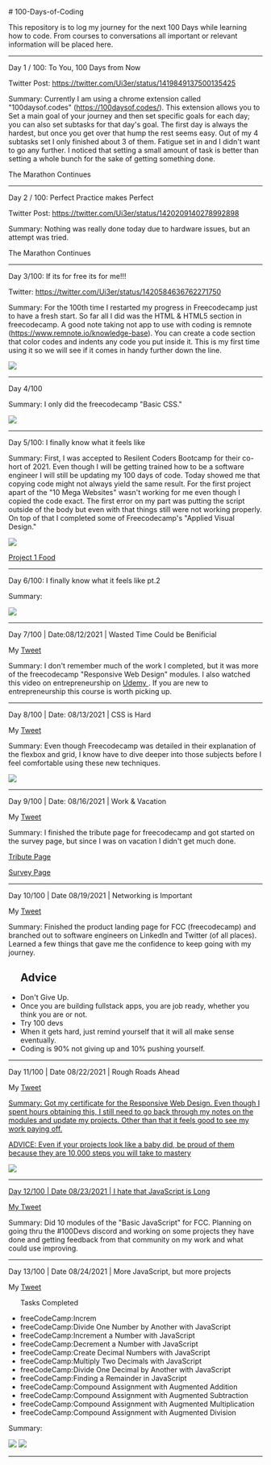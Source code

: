 <p># 100-Days-of-Coding</p>
<p>This repository is to log my journey for the next 100 Days while learning how to code. From courses to conversations all important or relevant information will be placed here. </p>
<hr>
Day 1 / 100: To You, 100 Days from Now

Twitter Post: https://twitter.com/Ui3er/status/1419849137500135425

Summary: Currently I am using a chrome extension called "100daysof.codes" (https://100daysof.codes/). This extension allows you to Set a main goal of your journey and then set              specific goals for each day; you can also set subtasks for that day's goal. The first day is always the hardest, but once you get over that hump the rest seems easy. Out          of my 4 subtasks set I only finished about 3 of them. Fatigue set in and I didn't want to go any further. I noticed that setting a small amount of task is better than              setting a whole bunch for the sake of getting something done. 

The Marathon Continues
<hr>
Day 2 / 100: Perfect Practice makes Perfect

Twitter Post: https://twitter.com/Ui3er/status/1420209140278992898

Summary: Nothing was really done today due to hardware issues, but an attempt was tried.

The Marathon Continues
<hr>
Day 3/100: If its for free its for me!!!

Twitter: https://twitter.com/Ui3er/status/1420584636762271750

Summary: For the 100th time I restarted my progress in Freecodecamp just to have a fresh start. So far all I did was the HTML & HTML5 section in freecodecamp. A good note taking          not app to use with coding is remnote (https://www.remnote.io/knowledge-base). You can create a code section that color codes and indents any code you put inside it.            This is my first time using it so we will see if it comes in handy further down the line.

<img src="https://user-images.githubusercontent.com/28234609/127427084-f11c8bcc-8986-41a3-95be-f4642908159d.png">
<hr>
Day 4/100 

Summary: I only did the freecodecamp "Basic CSS."

<img src="https://user-images.githubusercontent.com/28234609/127589580-f9f5a770-15bf-43a8-a20f-7633cecfd2c8.png">
<hr>
<p> Day 5/100: I finally know what it feels like </p>
<p> Summary: First, I was accepted to Resilent Coders Bootcamp for their co-hort of 2021. Even though I will be getting trained how to be a software engineer I will still be updating my 100 days of code. Today showed me that copying code might not always yield the same result. For the first project apart of the "10 Mega Websites" wasn't working for me even though I copied the code exact. The first error on my part was putting the script outside of the body but even with that things still were not working properly. On top of that I completed some of Freecodecamp's "Applied Visual Design." </p>
<img src="https://user-images.githubusercontent.com/28234609/127798832-18723e4c-1e45-45a4-9c29-346d7bc9bb78.png">

<a href="https://github.com/T000bias/10-Mega-Responsive-Websites-with-HTML-CSS-JavaScript"> Project 1 Food </a>
<hr>
<p> Day 6/100: I finally know what it feels like pt.2 </p>
<p>Summary: </p>
<img src="https://user-images.githubusercontent.com/28234609/127936762-3c3b40d3-ad0b-48df-a39a-59038c42c0f3.png">
<hr>
<p> Day 7/100 | Date:08/12/2021 | Wasted Time Could be Benificial </p> 
<p> My <a href="https://twitter.com/Ui3er/status/1419849137500135425"> Tweet </a></p>
<p> Summary: I don't remember much of the work I completed, but it was more of the freecodecamp "Responsive Web Design" modules. I also watched this video on entrepreneurship on <a href="https://www.udemy.com/course/draft/1351746/learn/lecture/7997460#overview"> Udemy </a>. If you are new to entrepreneurship this course is worth picking up.</p>
<hr>
<p> Day 8/100 | Date: 08/13/2021 | CSS is Hard </p>
<p> My <a href="https://twitter.com/Ui3er/status/1419849137500135425"> Tweet </a> </p>
<p> Summary: Even though Freecodecamp was detailed in their explanation of the flexbox and grid, I know have to dive deeper into those subjects before I feel comfortable using these new techniques.</p>
<img src="https://user-images.githubusercontent.com/28234609/130529280-35dcc183-ed9d-4e64-98bb-ca72ea040d4e.png">
<hr>
<p> Day 9/100 | Date: 08/16/2021 | Work & Vacation </p>
<p> My <a href="https://twitter.com/Ui3er/status/1427467897136455681"> Tweet </a> </p>
<p> Summary: I finished the tribute page for freecodecamp and got started on the survey page, but since I was on vacation I didn't get much done.</p>
<p> <a href="https://codepen.io/T00bias/pen/ZEKNbdz"> Tribute Page </a> </p>
<p> <a href="https://codepen.io/T00bias/pen/zYwQKmw"> Survey Page </a> </p>
<hr>
<p> Day 10/100 | Date 08/19/2021 | Networking is Important </p>
<p> My <a href="https://twitter.com/Ui3er/status/1428530760898818049"> Tweet </a> </p>
<p> Summary: Finished the product landing page for FCC (freecodecamp) and branched out to software engineers on LinkedIn and Twitter (of all places). Learned a few things that gave me the confidence to keep going with my journey.</p>
<ul>
  <h2>Advice</h2>
  <li>Don't Give Up.</li>
  <li>Once you are building fullstack apps, you are job ready, whether you think you are or not.</li>
  <li>Try 100 devs</li>
  <li>When it gets hard, just remind yourself that it will all make sense eventually.</li>
  <li> Coding is 90% not giving up and 10% pushing yourself.</li>
</ul>
<hr>
<p> Day 11/100 | Date 08/22/2021 | Rough Roads Ahead </p> 
<p> My <a href="https://twitter.com/Ui3er/status/1429647527813472257"> Tweet </p>
<p> Summary: Got my certificate for the Responsive Web Design. Even though I spent hours obtaining this, I still need to go back through my notes on the modules and update my projects. Other than that it feels good to see my work paying off.</p>
<p> ADVICE: Even if your projects look like a baby did, be proud of them because they are 10,000 steps you will take to mastery </p>
<img src="https://pbs.twimg.com/media/E9ddzoTWQAAxxrv?format=png&name=900x900">
<hr>
<p> Day 12/100 | Date 08/23/2021 | I hate that JavaScript is Long </p>
<p> My <a href="https://twitter.com/Ui3er/status/1429990580805939201"> Tweet </a> </p>
<p>Summary: Did 10 modules of the "Basic JavaScript" for FCC. Planning on going thru the #100Devs discord and working on some projects they have done and getting feedback from that community on my work and what could use improving.</p>
<hr>
<p> Day 13/100 | Date 08/24/2021 | More JavaScript, but more projects </p>
<p> My <a href="https://twitter.com/Ui3er/status/1429990580805939201"> Tweet</a> </p>
<ul>
  <p> Tasks Completed </p>
  <li> freeCodeCamp:Increm </li>
  <li> freeCodeCamp:Divide One Number by Another with JavaScript </li>
  <li> freeCodeCamp:Increment a Number with JavaScript </li>
  <li> freeCodeCamp:Decrement a Number with JavaScript </li>
  <li> freeCodeCamp:Create Decimal Numbers with JavaScript </li>
  <li> freeCodeCamp:Multiply Two Decimals with JavaScript </li>
  <li> freeCodeCamp:Divide One Decimal by Another with JavaScript </li>
  <li> freeCodeCamp:Finding a Remainder in JavaScript </li>
  <li> freeCodeCamp:Compound Assignment with Augmented Addition </li>
  <li> freeCodeCamp:Compound Assignment with Augmented Subtraction </li>
  <li> freeCodeCamp:Compound Assignment with Augmented Multiplication </li>
  <li> freeCodeCamp:Compound Assignment with Augmented Division </li>
</ul>
    
<p>Summary: </p>
<img src="https://user-images.githubusercontent.com/28234609/130671985-8157f278-aeb6-4b9e-8f33-98587d944b6b.png">
<img src="https://user-images.githubusercontent.com/28234609/130673078-465f9d7a-32eb-4fcf-bdd8-565628e947d3.png">

<hr>

  
  




